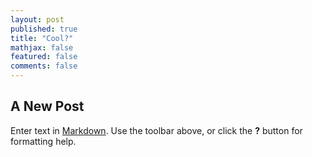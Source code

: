 ```yaml
---
layout: post
published: true
title: "Cool?"
mathjax: false
featured: false
comments: false
---
```


## A New Post

Enter text in [Markdown](http://daringfireball.net/projects/markdown/). Use the toolbar above, or click the **?** button for formatting help.
